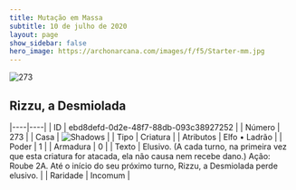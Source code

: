 ```yaml
---
title: Mutação em Massa
subtitle: 10 de julho de 2020
layout: page
show_sidebar: false
hero_image: https://archonarcana.com/images/f/f5/Starter-mm.jpg
---
```


![273](https://cdn.keyforgegame.com/media/card_front/pt/479_273_FX595FG727VM_pt.png)

## Rizzu, a Desmiolada

|----|----|
| ID | ebd8defd-0d2e-48f7-88db-093c38927252 |
| Número | 273 |
| Casa | ![Shadows](https://archonarcana.com/images/thumb/e/ee/Shadows.png/22px-Shadows.png "Sombras") |
| Tipo | Criatura |
| Atributos | Elfo • Ladrão |
| Poder | 1 |
| Armadura | 0 |
| Texto | Elusivo. (A cada turno, na primeira vez que esta criatura for atacada, ela não causa nem recebe dano.) Ação: Roube 2A. Até o início do seu próximo turno, Rizzu, a Desmiolada perde elusivo. |
| Raridade | Incomum |
